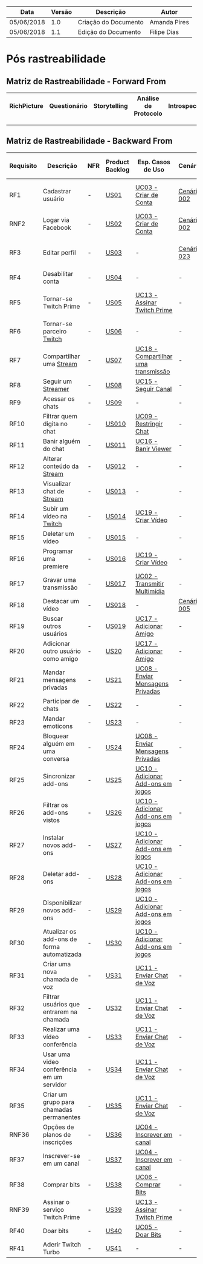 |Data|Versão|Descrição|Autor|
|----|------|---------|-----|
|05/06/2018|1.0|Criação do Documento|Amanda Pires|
|05/06/2018|1.1|Edição do Documento|Filipe Dias|

# Pós rastreabilidade

## Matriz de Rastreabilidade - Forward From

|RichPicture|Questionário|Storytelling|Análise de Protocolo|Introspecção|First things first|Moscow|Cenário|Especificação de Casos de Uso|Product Backlog|NFR|Artefato de desenho|												
|------|------|------|------|------|------|------|------|------|------|------|-----------|	

______________________

## Matriz de Rastreabilidade - Backward From
|Requisito|Descrição|NFR|Product Backlog|Esp. Casos de Uso|Cenário|Moscow|First Things First|Introspecção|Análise de Protocolo/Observação Participativa|Storytelling|Questionário|RichPicture|Argumentação|Léxico|I*|
|---------|------|------|------|------|------|------|------|------|------|------|------|------|------|------|------|
|RF1|Cadastrar usuário|-|[US01](Product-Backlog)|[UC03 - Criar de Conta](Criação-de-Conta)|[Cenário 002](Cenário-002)|[MoSCoW](MoSCoW)|[First Things First](First-Things-First)|-|-|-|-|-|-|[Criar Conta](Criar-Conta)|[Twitch - Usuário 3.2](Strategic-Dependency)|
|RNF2|Logar via Facebook|-|[US02](Product-Backlog)|[UC03 - Criar de Conta](Criação-de-Conta)|[Cenário 002](Cenário-002)|[MoSCoW](MoSCoW)|-|-|-|-|
|RF3|Editar perfil|-|[US03](Product-Backlog)|-|[Cenário 023](Cenário-023)|[MoSCoW](MoSCoW)|[First Things First](First-Things-First)|-|-|-|-|-|-|-|[Twitch - Usuário 3.2](Strategic-Dependency)
|RF4|Desabilitar conta|-|[US04](Product-Backlog)|-|-|-|-|-|-|-|-|-|-|-|[Usuário 1.3 ](Strategic-Rationale)
|RF5|Tornar-se Twitch Prime|-|[US05](Product-Backlog)|[UC13 - Assinar Twitch Prime](Assinar-Twitch-Prime)|-|-|-|-|[Análise de Protocolo](Híbrido-(Análise-de-Protocolo--&-Observação-Participativa))|-|-|[RichPicture](RichPicture)|[Argumentação](Argumentação)|[Twitch Prime](https://github.com/gabrielziegler3/Requisitos-2018-1/wiki/Twitch-Prime)|[Twitch - Usuário 3.2](Strategic-Dependency)
|RF6|Tornar-se parceiro [Twitch](https://github.com/gabrielziegler3/Requisitos-2018-1/wiki/Twitch)|-|[US06](Product-Backlog)|-|-|-|-|-|-|-|
|RF7|Compartilhar uma [Stream](https://github.com/gabrielziegler3/Requisitos-2018-1/wiki/Stream)|-|[US07](Product-Backlog)|[UC18 - Compartilhar uma transmissão]()|-|-|-|-|-|-|-|[RichPicture](RichPicture)
|RF8|Seguir um [Streamer](https://github.com/gabrielziegler3/Requisitos-2018-1/wiki/Streamer)|-|[US08](Product-Backlog)|[UC15 - Seguir Canal]()|-|-|-|-|-|-|
|RF9|Acessar os chats|-|[US09](Product-Backlog)|-|-|-|-|-|[Análise de Protocolo](Híbrido-(Análise-de-Protocolo--&-Observação-Participativa))|-|
|RF10|Filtrar quem digita no chat|-|[US010](Product-Backlog)|[UC09 - Restringir Chat]()|-|-|-|-|-|-|
|RF11|Banir alguém do chat|-|[US011](Product-Backlog)|[UC16 - Banir Viewer]()|-|-|-|-|-|-|
|RF12|Alterar conteúdo da [Stream](https://github.com/gabrielziegler3/Requisitos-2018-1/wiki/Stream)|-|[US012](Product-Backlog)|-|-|[MoSCoW](MoSCoW)|-|-|-|-|-|
|RF13|Visualizar chat de [Stream](https://github.com/gabrielziegler3/Requisitos-2018-1/wiki/Stream)|-|[US013](Product-Backlog)|-|-|[MoSCoW](MoSCoW)|[First Things First](First-Things-First)|-|[Análise de Protocolo](Híbrido-(Análise-de-Protocolo--&-Observação-Participativa))|-|
|RF14|Subir um vídeo na [Twitch](https://github.com/gabrielziegler3/Requisitos-2018-1/wiki/Twitch)|-|[US014](Product-Backlog)|[UC19 - Criar Vídeo]()|-|-|-|-|-|-|
|RF15|Deletar um vídeo|-|[US015](Product-Backlog)|-|-|-|-|-|-|-|
|RF16|Programar uma premiere|-|[US016](Product-Backlog)|[UC19 - Criar Vídeo]()|-|-|-|-|-|-|-|[RichPicture](RichPicture)
|RF17|Gravar uma transmissão|-|[US017](Product-Backlog)|[UC02 - Transmitir Multimídia]()|-|-|-|-|[Análise de Protocolo](Híbrido-(Análise-de-Protocolo--&-Observação-Participativa))|-|
|RF18|Destacar um vídeo|-|[US018](Product-Backlog)|-|[Cenário 005](Cenário-005)|[MoSCoW](MoSCoW)|-|-|-|-|
|RF19|Buscar outros usuários|-|[US019](Product-Backlog)|[UC17 - Adicionar Amigo]()|-|-|-|-|[Análise de Protocolo](Híbrido-(Análise-de-Protocolo--&-Observação-Participativa))|-|
|RF20|Adicionar outro usuário como amigo|-|[US20](Product-Backlog)|[UC17 - Adicionar Amigo]()|-|-|-|-|[Análise de Protocolo](Híbrido-(Análise-de-Protocolo--&-Observação-Participativa))|-|
|RF21|Mandar mensagens privadas|-|[US21](Product-Backlog)|[UC08 - Enviar Mensagens Privadas]()|-|-|-|-|-|-|
|RF22|Participar de chats|-|[US22](Product-Backlog)|-|-|-|-|-|[Análise de Protocolo](Híbrido-(Análise-de-Protocolo--&-Observação-Participativa))|-|
|RF23|Mandar emoticons|-|[US23](Product-Backlog)|-|-|-|-|-|-|-|
|RF24|Bloquear alguém em uma conversa|-|[US24](Product-Backlog)|[UC08 - Enviar Mensagens Privadas]()|-|-|-|-|-|-|
|RF25|Sincronizar add-ons|-|[US25](Product-Backlog)|[UC10 - Adicionar Add-ons em jogos]()|-|-|-|-|-|-|
|RF26|Filtrar os add-ons vistos|-|[US26](Product-Backlog)|[UC10 - Adicionar Add-ons em jogos]()|-|-|-|-|-|-|
|RF27|Instalar novos add-ons|-|[US27](Product-Backlog)|[UC10 - Adicionar Add-ons em jogos]()|-|-|-|-|-|-|
|RF28|Deletar add-ons|-|[US28](Product-Backlog)|[UC10 - Adicionar Add-ons em jogos]()|-|-|-|-|-|-|
|RF29|Disponibilizar novos add-ons|-|[US29](Product-Backlog)|[UC10 - Adicionar Add-ons em jogos]()|-|-|-|-|-|-|
|RF30|Atualizar os add-ons de forma automatizada|-|[US30](Product-Backlog)|[UC10 - Adicionar Add-ons em jogos]()|-|-|-|-|-|-|
|RF31|Criar uma nova chamada de voz|-|[US31](Product-Backlog)|[UC11 - Enviar Chat de Voz]()|-|-|-|-|-|-|
|RF32|Filtrar usuários que entrarem na chamada|-|[US32](Product-Backlog)|[UC11 - Enviar Chat de Voz]()|-|-|-|-|-|-|
|RF33|Realizar uma vídeo conferência|-|[US33](Product-Backlog)|[UC11 - Enviar Chat de Voz]()|-|-|-|-|-|-|
|RF34|Usar uma video conferência em um servidor|-|[US34](Product-Backlog)|[UC11 - Enviar Chat de Voz]()|-|-|-|-|-|-|
|RF35|Criar um grupo para chamadas permanentes|-|[US35](Product-Backlog)|[UC11 - Enviar Chat de Voz]()|-|-|-|-|-|-|
|RNF36|Opções de planos de inscrições|-|[US36](Product-Backlog)|[UC04 - Inscrever em canal]()|-|-|-|-|-|-|
|RF37|Inscrever-se em um canal|-|[US37](Product-Backlog)|[UC04 - Inscrever em canal]()|-|-|-|-|[Análise de Protocolo](Híbrido-(Análise-de-Protocolo--&-Observação-Participativa))|-|-|[RichPicture](RichPicture)
|RF38|Comprar bits|-|[US38](Product-Backlog)|[UC06 - Comprar Bits]()|-|-|-|-|-|-|-|[RichPicture](RichPicture)
|RNF39|Assinar o serviço Twitch Prime|-|[US39](Product-Backlog)|[UC13 - Assinar Twitch Prime]()|-|-|-|-|[Análise de Protocolo](Híbrido-(Análise-de-Protocolo--&-Observação-Participativa))|-|-|[RichPicture](RichPicture)
|RF40|Doar bits|-|[US40](Product-Backlog)|[UC05 - Doar Bits]()|-|-|-|-|-|-|-|[RichPicture](RichPicture)
|RF41|Aderir Twitch Turbo|-|[US41](Product-Backlog)|-|-|-|-|-|-|-|

